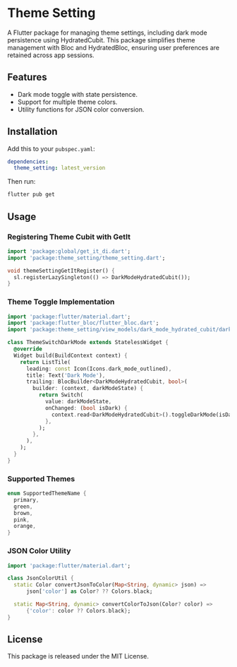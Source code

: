 # Theme Setting

A Flutter package for managing theme settings, including dark mode persistence using HydratedCubit. This package simplifies theme management with Bloc and HydratedBloc, ensuring user preferences are retained across app sessions.

## Features
- Dark mode toggle with state persistence.
- Support for multiple theme colors.
- Utility functions for JSON color conversion.

## Installation
Add this to your `pubspec.yaml`:

```yaml
dependencies:
  theme_setting: latest_version
```

Then run:
```sh
flutter pub get
```

## Usage

### Registering Theme Cubit with GetIt

```dart
import 'package:global/get_it_di.dart';
import 'package:theme_setting/theme_setting.dart';

void themeSettingGetItRegister() {
  sl.registerLazySingleton(() => DarkModeHydratedCubit());
}
```

### Theme Toggle Implementation

```dart
import 'package:flutter/material.dart';
import 'package:flutter_bloc/flutter_bloc.dart';
import 'package:theme_setting/view_models/dark_mode_hydrated_cubit/dark_mode_hydrated_cubit.dart';

class ThemeSwitchDarkMode extends StatelessWidget {
  @override
  Widget build(BuildContext context) {
    return ListTile(
      leading: const Icon(Icons.dark_mode_outlined),
      title: Text('Dark Mode'),
      trailing: BlocBuilder<DarkModeHydratedCubit, bool>(
        builder: (context, darkModeState) {
          return Switch(
            value: darkModeState,
            onChanged: (bool isDark) {
              context.read<DarkModeHydratedCubit>().toggleDarkMode(isDark: isDark);
            },
          );
        },
      ),
    );
  }
}
```

### Supported Themes
```dart
enum SupportedThemeName {
  primary,
  green,
  brown,
  pink,
  orange,
}
```

### JSON Color Utility
```dart
import 'package:flutter/material.dart';

class JsonColorUtil {
  static Color convertJsonToColor(Map<String, dynamic> json) =>
      json['color'] as Color? ?? Colors.black;

  static Map<String, dynamic> convertColorToJson(Color? color) =>
      {'color': color ?? Colors.black};
}
```

## License
This package is released under the MIT License.

